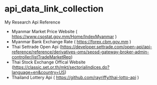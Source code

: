 # api_data_link_collection
My Research Api Reference

- Myanmar Market Price Website ( https://www.csostat.gov.mm/Home/IndexMyanmar )
- Myanmar Bank Exchange Rate ( https://forex.cbm.gov.mm )
- Thai Settrade Open Api (https://developer.settrade.com/open-api/api-reference/reference/derivatives-oms/seosd-gateway-broker-admin-controller/listTradeMarketRep)
- Thai Stock Exchange Offical Website (https://classic.set.or.th/mkt/sectorialindices.do?language=en&country=US)
- Thailand Lottery Api ( https://github.com/rayriffy/thai-lotto-api )
